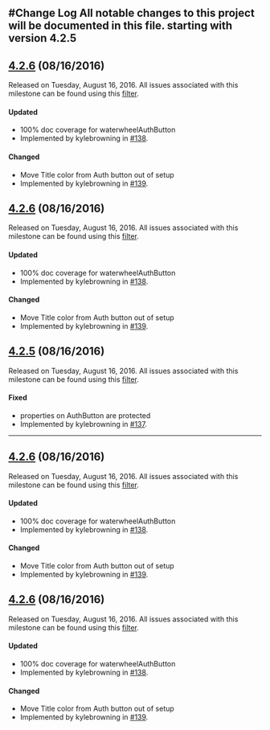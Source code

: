 #Change Log
All notable changes to this project will be documented in this file. starting with version 4.2.5
--- 

## [4.2.6](https://github.com/Acquia/waterwheel-swift/releases/tag/4.2.6) (08/16/2016)
Released on Tuesday, August 16, 2016. All issues associated with this milestone can be found using this [filter](https://github.com/Acquia/waterwheel-swift/issues?q=milestone%3A4.2.6+is%3Aclosed).

#### Updated
* 100% doc coverage for waterwheelAuthButton
 * Implemented by kylebrowning in [#138](https://github.com/acquia/waterwheel-swift/issues/138).

#### Changed
* Move Title color from Auth button out of setup
 * Implemented by kylebrowning in [#139](https://github.com/acquia/waterwheel-swift/issues/139).
 

## [4.2.6](https://github.com/Acquia/waterwheel-swift/releases/tag/4.2.6) (08/16/2016)
Released on Tuesday, August 16, 2016. All issues associated with this milestone can be found using this [filter](https://github.com/Acquia/waterwheel-swift/issues?q=milestone%3A4.2.6+is%3Aclosed).

#### Updated
* 100% doc coverage for waterwheelAuthButton
 * Implemented by kylebrowning in [#138](https://github.com/acquia/waterwheel-swift/issues/138).

#### Changed
* Move Title color from Auth button out of setup
 * Implemented by kylebrowning in [#139](https://github.com/acquia/waterwheel-swift/issues/139).
 

## [4.2.5](https://github.com/Acquia/waterwheel-swift/releases/tag/4.2.5) (08/16/2016)
Released on Tuesday, August 16, 2016. All issues associated with this milestone can be found using this [filter](https://github.com/Acquia/waterwheel-swift/issues?q=milestone%3A4.2.5+is%3Aclosed).

#### Fixed
* properties on AuthButton are protected
 * Implemented by kylebrowning in [#137](https://github.com/acquia/waterwheel-swift/issues/137).


--- 

## [4.2.6](https://github.com/Acquia/waterwheel-swift/releases/tag/4.2.6) (08/16/2016)
Released on Tuesday, August 16, 2016. All issues associated with this milestone can be found using this [filter](https://github.com/Acquia/waterwheel-swift/issues?q=milestone%3A4.2.6+is%3Aclosed).

#### Updated
* 100% doc coverage for waterwheelAuthButton
 * Implemented by kylebrowning in [#138](https://github.com/acquia/waterwheel-swift/issues/138).

#### Changed
* Move Title color from Auth button out of setup
 * Implemented by kylebrowning in [#139](https://github.com/acquia/waterwheel-swift/issues/139).
 

## [4.2.6](https://github.com/Acquia/waterwheel-swift/releases/tag/4.2.6) (08/16/2016)
Released on Tuesday, August 16, 2016. All issues associated with this milestone can be found using this [filter](https://github.com/Acquia/waterwheel-swift/issues?q=milestone%3A4.2.6+is%3Aclosed).

#### Updated
* 100% doc coverage for waterwheelAuthButton
 * Implemented by kylebrowning in [#138](https://github.com/acquia/waterwheel-swift/issues/138).

#### Changed
* Move Title color from Auth button out of setup
 * Implemented by kylebrowning in [#139](https://github.com/acquia/waterwheel-swift/issues/139).

